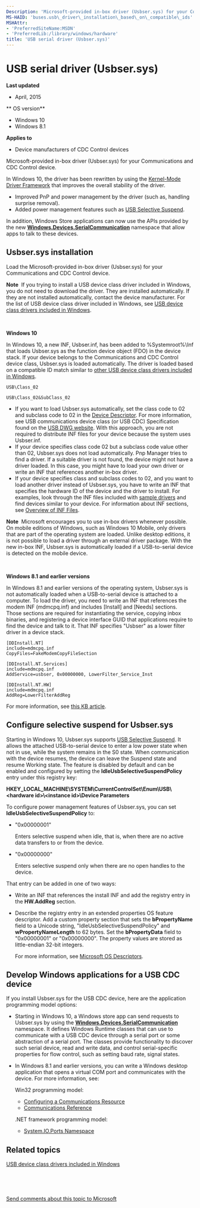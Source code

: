 ```yaml
---
Description: 'Microsoft-provided in-box driver (Usbser.sys) for your Communications and CDC Control device.'
MS-HAID: 'buses.usb\_driver\_installation\_based\_on\_compatible\_ids'
MSHAttr:
- 'PreferredSiteName:MSDN'
- 'PreferredLib:/library/windows/hardware'
title: 'USB serial driver (Usbser.sys)'
---
```


# USB serial driver (Usbser.sys)


**Last updated**

-   April, 2015

** OS version**

-   Windows 10
-   Windows 8.1

**Applies to**

-   Device manufacturers of CDC Control devices

Microsoft-provided in-box driver (Usbser.sys) for your Communications and CDC Control device.

In Windows 10, the driver has been rewritten by using the [Kernel-Mode Driver Framework](https://msdn.microsoft.com/library/windows/hardware/ff557565) that improves the overall stability of the driver.

-   Improved PnP and power management by the driver (such as, handling surprise removal).
-   Added power management features such as [USB Selective Suspend](usb-selective-suspend.md).

In addition, Windows Store applications can now use the APIs provided by the new [**Windows.Devices.SerialCommunication**](https://msdn.microsoft.com/library/windows/apps/dn921817) namespace that allow apps to talk to these devices.

## Usbser.sys installation


Load the Microsoft-provided in-box driver (Usbser.sys) for your Communications and CDC Control device.

**Note**  If you trying to install a USB device class driver included in Windows, you do not need to download the driver. They are installed automatically. If they are not installed automatically, contact the device manufacturer. For the list of USB device class driver included in Windows, see [USB device class drivers included in Windows](supported-usb-classes.md).

 

**Windows 10**

In Windows 10, a new INF, Usbser.inf, has been added to %Systemroot%\\Inf that loads Usbser.sys as the function device object (FDO) in the device stack. If your device belongs to the Communications and CDC Control device class, Usbser.sys is loaded automatically. The driver is loaded based on a compatible ID match similar to [other USB device class drivers included in Windows](supported-usb-classes.md).

`USB\Class_02`

`USB\Class_02&SubClass_02`

-   If you want to load Usbser.sys automatically, set the class code to 02 and subclass code to 02 in the [Device Descriptor](usb-device-descriptors.md). For more information, see USB communications device class (or USB CDC) Specification found on the [USB DWG website](http://go.microsoft.com/fwlink/p/?linkid=617741). With this approach, you are not required to distribute INF files for your device because the system uses Usbser.inf.
-   If your device specifies class code 02 but a subclass code value other than 02, Usbser.sys does not load automatically. Pnp Manager tries to find a driver. If a suitable driver is not found, the device might not have a driver loaded. In this case, you might have to load your own driver or write an INF that references another in-box driver.
-   If your device specifies class and subclass codes to 02, and you want to load another driver instead of Usbser.sys, you have to write an INF that specifies the hardware ID of the device and the driver to install. For examples, look through the INF files included with [sample drivers](http://go.microsoft.com/fwlink/p/?LinkId=534087) and find devices similar to your device. For information about INF sections, see [Overview of INF Files](https://msdn.microsoft.com/library/windows/hardware/ff549520).

**Note**  Microsoft encourages you to use in-box drivers whenever possible. On mobile editions of Windows, such as Windows 10 Mobile, only drivers that are part of the operating system are loaded. Unlike desktop editions, it is not possible to load a driver through an external driver package. With the new in-box INF, Usbser.sys is automatically loaded if a USB-to-serial device is detected on the mobile device.

 

**Windows 8.1 and earlier versions**

In Windows 8.1 and earlier versions of the operating system, Usbser.sys is not automatically loaded when a USB-to-serial device is attached to a computer. To load the driver, you need to write an INF that references the modem INF (mdmcpq.inf) and includes \[Install\] and \[Needs\] sections. Those sections are required for instantiating the service, copying inbox binaries, and registering a device interface GUID that applications require to find the device and talk to it. That INF specifies "Usbser" as a lower filter driver in a device stack.

``` syntax
[DDInstall.NT]
include=mdmcpq.inf
CopyFiles=FakeModemCopyFileSection 

[DDInstall.NT.Services]
include=mdmcpq.inf
AddService=usbser, 0x00000000, LowerFilter_Service_Inst 

[DDInstall.NT.HW]
include=mdmcpq.inf
AddReg=LowerFilterAddReg
```

For more information, see [this KB article](https://support.microsoft.com/kb/837637/).

## Configure selective suspend for Usbser.sys


Starting in Windows 10, Usbser.sys supports [USB Selective Suspend](usb-selective-suspend.md). It allows the attached USB-to-serial device to enter a low power state when not in use, while the system remains in the S0 state. When communication with the device resumes, the device can leave the Suspend state and resume Working state. The feature is disabled by default and can be enabled and configured by setting the **IdleUsbSelectiveSuspendPolicy** entry under this registry key:

**HKEY\_LOCAL\_MACHINE\\SYSTEM\\CurrentControlSet\\Enum\\USB\\&lt;hardware id&gt;\\&lt;instance id&gt;\\Device Parameters**

To configure power management features of Usbser.sys, you can set **IdleUsbSelectiveSuspendPolicy** to:

-   "0x00000001"

    Enters selective suspend when idle, that is, when there are no active data transfers to or from the device.

-   "0x00000000"

    Enters selective suspend only when there are no open handles to the device.

That entry can be added in one of two ways:

-   Write an INF that references the install INF and add the registry entry in the **HW.AddReg** section.
-   Describe the registry entry in an extended properties OS feature descriptor. Add a custom property section that sets the **bPropertyName** field to a Unicode string, "IdleUsbSelectiveSuspendPolicy" and **wPropertyNameLength** to 62 bytes. Set the **bPropertyData** field to "0x00000001" or "0x00000000". The property values are stored as little-endian 32-bit integers.

    For more information, see [Microsoft OS Descriptors](http://go.microsoft.com/fwlink/p/?linkid=224878).

## Develop Windows applications for a USB CDC device


If you install Usbser.sys for the USB CDC device, here are the application programming model options:

-   Starting in Windows 10, a Windows store app can send requests to Usbser.sys by using the [**Windows.Devices.SerialCommunication**](https://msdn.microsoft.com/library/windows/apps/dn921817) namespace. It defines Windows Runtime classes that can use to communicate with a USB CDC device through a serial port or some abstraction of a serial port. The classes provide functionality to discover such serial device, read and write data, and control serial-specific properties for flow control, such as setting baud rate, signal states.

-   In Windows 8.1 and earlier versions, you can write a Windows desktop application that opens a virtual COM port and communicates with the device. For more information, see:

    Win32 programming model:

    -   [Configuring a Communications Resource](https://msdn.microsoft.com/library/windows/desktop/aa363201)
    -   [Communications Reference](https://msdn.microsoft.com/library/windows/desktop/aa363195)

    .NET framework programming model:

    -   [System.IO.Ports Namespace](https://msdn.microsoft.com/library/System.IO.Ports.aspx)

## Related topics


[USB device class drivers included in Windows](supported-usb-classes.md)

 

 

[Send comments about this topic to Microsoft](mailto:wsddocfb@microsoft.com?subject=Documentation%20feedback%20%5Busbcon\buses%5D:%20USB%20serial%20driver%20%28Usbser.sys%29%20%20RELEASE:%20%281/26/2017%29&body=%0A%0APRIVACY%20STATEMENT%0A%0AWe%20use%20your%20feedback%20to%20improve%20the%20documentation.%20We%20don't%20use%20your%20email%20address%20for%20any%20other%20purpose,%20and%20we'll%20remove%20your%20email%20address%20from%20our%20system%20after%20the%20issue%20that%20you're%20reporting%20is%20fixed.%20While%20we're%20working%20to%20fix%20this%20issue,%20we%20might%20send%20you%20an%20email%20message%20to%20ask%20for%20more%20info.%20Later,%20we%20might%20also%20send%20you%20an%20email%20message%20to%20let%20you%20know%20that%20we've%20addressed%20your%20feedback.%0A%0AFor%20more%20info%20about%20Microsoft's%20privacy%20policy,%20see%20http://privacy.microsoft.com/default.aspx. "Send comments about this topic to Microsoft")




